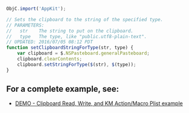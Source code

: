 
```js
ObjC.import('AppKit');

// Sets the clipboard to the string of the specified type.
// PARAMETERS:
//   str    The string to put on the clipboard.
//   type   The type, like "public.utf8-plain-text".
// UPDATED: 2016/07/05 08:12 PDT
function setClipboardStringForType(str, type) {
	var clipboard = $.NSPasteboard.generalPasteboard;
	clipboard.clearContents;
	clipboard.setStringForType($(str), $(type));
}
```

## For a complete example, see:
* [DEMO - Clipboard Read, Write, and KM Action/Macro Plist example](Keyboard%20Maestro%20Routines%2FDEMO%20-%20Clipboard%20Read%2C%20Write%2C%20and%20KM%20Action%20Macro%20Plist%20example.md)